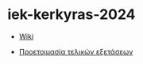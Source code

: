 # iek-kerkyras-2024

- [Wiki](https://github.com/igaster/iek-kerkyras-2024/wiki)

- [Προετοιμασία τελικών εξετάσεων](https://github.com/igaster/iek-kerkyras-2024/wiki/%CE%A0%CF%81%CE%BF%CE%B5%CF%84%CE%BF%CE%B9%CE%BC%CE%B1%CF%83%CE%AF%CE%B1-%CE%A4%CE%B5%CE%BB%CE%B9%CE%BA%CF%8E%CE%BD-%CE%95%CE%BE%CE%B5%CF%84%CE%AC%CF%83%CE%B5%CF%89%CE%BD:)
